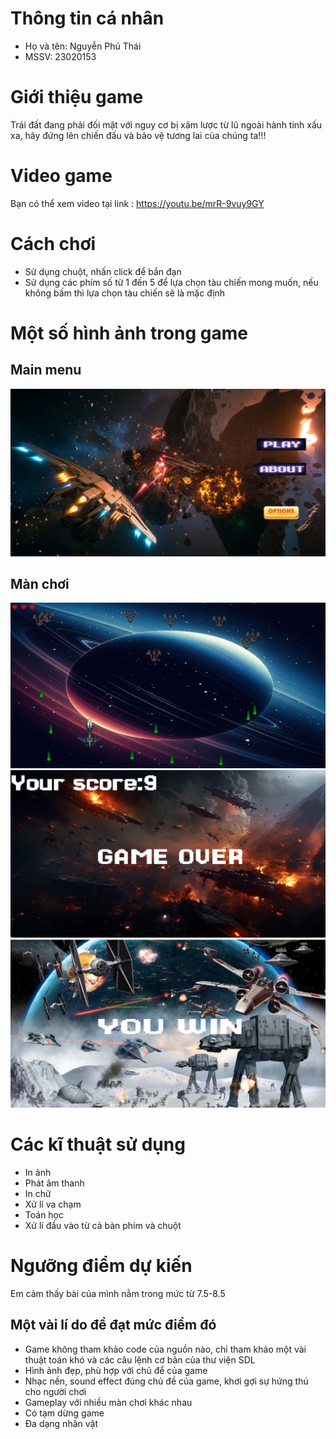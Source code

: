 # Thông tin cá nhân
- Họ và tên: Nguyễn Phú Thái
- MSSV: 23020153
# Giới thiệu game
Trái đất đang phải đối mặt với nguy cơ bị xâm lược từ lũ ngoài hành tinh xấu xa, hãy đứng lên chiến đấu và bảo vệ tương lai của chúng ta!!!
# Video game
Bạn có thể xem video tại link : https://youtu.be/mrR-9vuy9GY
# Cách chơi
- Sử dụng chuột, nhấn click để bắn đạn
- Sử dụng các phím số từ 1 đến 5 để lựa chọn tàu chiến mong muốn, nếu không bấm thì lựa chọn tàu chiến sẽ là mặc định 
# Một số hình ảnh trong game
## Main menu
![](mainmenuper.png)
## Màn chơi
![](gameplay.png)
![](overper.png)
![](endper.png)
# Các kĩ thuật sử dụng
- In ảnh
- Phát âm thanh
- In chữ
- Xử lí va chạm
- Toán học
- Xử lí đầu vào từ cả bàn phím và chuột
# Ngưỡng điểm dự kiến
Em cảm thấy bài của mình nằm trong mức từ 7.5-8.5
## Một vài lí do để đạt mức điểm đó
- Game không tham khảo code của nguồn nào, chỉ tham khảo một vài thuật toán khó và các câu lệnh cơ bản của thư viện SDL
- Hình ảnh đẹp, phù hợp với chủ để của game
- Nhạc nền, sound effect đúng chủ đề của game, khơi gợi sự hứng thú cho người chơi
- Gameplay với nhiều màn chơi khác nhau
- Có tạm dừng game
- Đa dạng nhân vật
